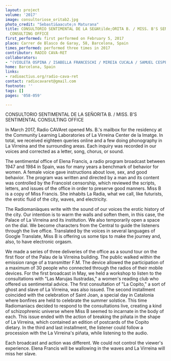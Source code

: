 ```yaml
---
layout: project
volume: '2017'
image: consultoriose_oritab2.jpg
photo_credit: "Sebasti&aacute;n Maturana"
title: CONSULTORIO SENTIMENTAL DE LA SE&Ntilde;ORITA B. / MISS. B'S SENTIMENTAL
  CONSULTING OFFICE
first_performed: first performed on February 5, 2017
place: Carrer de Blasco de Garay, 58, Barcelona, Spain
times_performed: performed three times in 2017
contributor: RADIO CAVA-RET
collaborators:
- "(VIOLETA OSPINA / ISABELLA FRANCESCHI / MIREIA CUCALA / SAMUEL CESPEDES)"
home: Barcelona, Spain
links:
- radioactius.org/radio-cava-ret
contact: radiocavaret@gmail.com
footnote: ''
tags: []
pages: '058-059'

---
```


CONSULTORIO SENTIMENTAL DE LA SE&Ntilde;ORITA B. / MISS. B'S SENTIMENTAL CONSULTING OFFICE

In March 2017, Radio CAVAret opened Ms. B.'s mailbox for the residency at the Community Learning Laboratories of La Virreina Center de la Imatge. In total, we received eighteen queries online and a few doing phonography in La Virreina and the surrounding areas. Each inquiry was recorded in our voices and corrected as a letter, song, chorus, or sound.

The sentimental office of Elena Francis, a radio program broadcast between 1947 and 1984 in Spain, was for many years a benchmark of behavior for women. A female voice gave instructions about love, sex, and good behavior. The program was written and directed by a man and its content was controlled by the Francoist censorship, which reviewed the scripts, letters, and issues of the office in order to preserve good manners. Miss B is a copy of Miss Francis. She inhabits La Radia, what we call, like futurists, the erotic fluid of the city, waves, and electricity.

The Radiomani&agrave;ques write with the sound of our voices the erotic history of the city. Our intention is to warm the walls and soften them, in this case, the Palace of La Virreina and its institution. We also temporarily open a space on the dial. We become characters from the Central to guide the listeners through the live office. Translated by the voices in several languages of Google Translate, Miss B is offering us some tips to make the journey and, also, to have electronic orgasm.

We made a series of three deliveries of the office as a sound tour on the first floor of the Palau de la Virreina building. The public walked within the emission range of a transmitter F.M. The device allowed the participation of a maximum of 30 people who connected through the radios of their mobile devices. For the first broadcast in May, we held a workshop to listen to the consultations with "Las Marujas Ilustradas," a women's reading club who offered us sentimental advice. The first consultation of "La Copito," a sort of ghost and slave of La Virreina, was also issued. The second installment coincided with the celebration of Saint Joan, a special day in Catalonia where bonfires are held to celebrate the summer solstice. This time Radiomaniacs decided to respond to the consultations live, creating a kind of schizophrenic universe where Miss B seemed to incarnate in the body of each. This issue ended with the action of breaking the pi&ntilde;ata in the shape of La Virreina, which contained an edition of postcards of the Copito dietary. In the third and last installment, the listener could follow a procession with the La Virreina's pi&ntilde;ata, while listening to the audio.

Each broadcast and action was different. We could not control the viewer's experience. Elena Francis will be wallowing in the waves and La Virreina will miss her slave.
